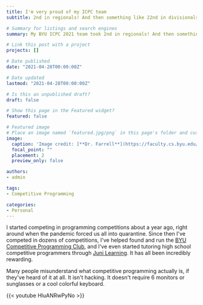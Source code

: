 ```yaml
---
title: I'm very proud of my ICPC team
subtitle: 2nd in regionals! And then something like 22nd in divisionals, but we had some good competitions.

# Summary for listings and search engines
summary: My BYU ICPC 2021 team took 2nd in regionals! And then something like 22nd in divisionals, but we had some good competitions.

# Link this post with a project
projects: []

# Date published
date: "2021-04-28T00:00:00Z"

# Date updated
lastmod: "2021-04-28T00:00:00Z"

# Is this an unpublished draft?
draft: false

# Show this page in the Featured widget?
featured: false

# Featured image
# Place an image named `featured.jpg/png` in this page's folder and customize its options here.
image:
  caption: 'Image credit: [**Dr. Farrell**](https://faculty.cs.byu.edu/~farrell/)'
  focal_point: ""
  placement: 2
  preview_only: false

authors:
- admin

tags:
- Competitive Programming

categories:
- Personal
---
```


I started competing in programming competitions about a year ago, right around when the pandemic forced us all into quarantine. Since then I've competed in dozens of competitions, I've helped found and run the [BYU Competitive Programming Club](https://cpc.byu.edu/), and I've even started tutoring high school competitive programmers through [Juni Learning](https://junilearning.com/). It has all been incredibly rewarding.

Many people misunderstand what competitive programming actually is, if they've heard of it at all. It isn't hacking. It doesn't require 6 monitors or sunglasses or a cool colorful keyboard.

{{< youtube HluANRwPyNo >}}
